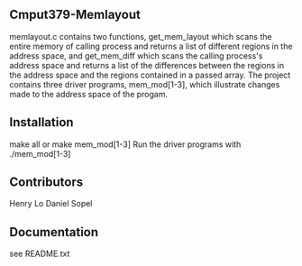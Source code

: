 ## Cmput379-Memlayout

memlayout.c contains two functions, get_mem_layout which scans the entire memory of calling process and returns a list of different regions in the address space, and get_mem_diff which scans the calling process's address space and returns a list of the differences between the regions in the address space and the regions contained in a passed array. The project contains three driver programs, mem_mod[1-3], which illustrate changes made to the address space of the progam.

## Installation

make all or make mem_mod[1-3] 
Run the driver programs with ./mem_mod[1-3]

## Contributors

Henry Lo
Daniel Sopel

## Documentation

see README.txt
